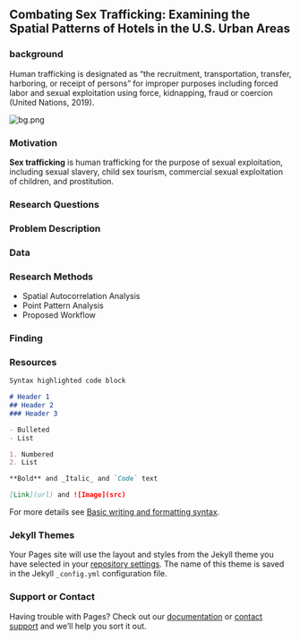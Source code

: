 ## Combating Sex Trafficking: Examining the Spatial Patterns of Hotels in the U.S. Urban Areas

### background
Human trafficking is designated as “the recruitment, transportation, transfer, harboring, or receipt of persons” for improper purposes including forced labor and sexual exploitation using force, kidnapping, fraud or coercion (United Nations, 2019). 

![bg.png]({{site.baseurl}}/bg.png)

### Motivation
<strong>Sex trafficking</strong> is human trafficking for the purpose of sexual exploitation, including sexual slavery, child sex tourism, commercial sexual exploitation of children, and prostitution.


### Research Questions
### Problem Description
### Data
### Research Methods
- Spatial Autocorrelation Analysis
- Point Pattern Analysis
- Proposed Workflow
### Finding
### Resources

```markdown
Syntax highlighted code block

# Header 1
## Header 2
### Header 3

- Bulleted
- List

1. Numbered
2. List

**Bold** and _Italic_ and `Code` text

[Link](url) and ![Image](src)
```

For more details see [Basic writing and formatting syntax](https://docs.github.com/en/github/writing-on-github/getting-started-with-writing-and-formatting-on-github/basic-writing-and-formatting-syntax).

### Jekyll Themes

Your Pages site will use the layout and styles from the Jekyll theme you have selected in your [repository settings](https://github.com/avecjini/jekyll/settings/pages). The name of this theme is saved in the Jekyll `_config.yml` configuration file.

### Support or Contact

Having trouble with Pages? Check out our [documentation](https://docs.github.com/categories/github-pages-basics/) or [contact support](https://support.github.com/contact) and we’ll help you sort it out.
